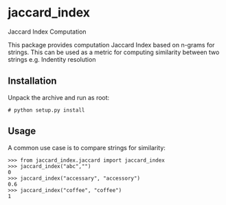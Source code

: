 # jaccard_index
Jaccard Index Computation

This package provides computation Jaccard Index based on n-grams for strings. This can be used as a metric for computing similarity between two strings e.g. Indentity resolution

## Installation
Unpack the archive and run as root:
```
# python setup.py install
```

## Usage

A common use case is to compare strings for similarity:
```
>>> from jaccard_index.jaccard import jaccard_index
>>> jaccard_index("abc","")
0
>>> jaccard_index("accessary", "accessory")
0.6
>>> jaccard_index("coffee", "coffee")
1
```
